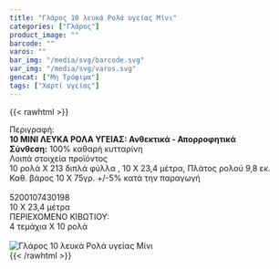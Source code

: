 ```yaml
---
title: "Γλάρος 10 λευκά Ρολά υγείας Μίνι"
categories: ["Γλάρος"]
product_image: ""
barcode: ""
varos: ""
bar_img: "/media/svg/barcode.svg"
var_img: "/media/svg/varos.svg"
gencat: ["Μη Τρόφιμα"]
tags: ["Χαρτί υγείας"]
---
```

{{< rawhtml >}}

<div class="sload190"><div class="product"><div id="sistatika">Περιγραφή:</div><div class="alltext"><b>10 ΜΙΝΙ ΛΕΥΚΑ ΡΟΛΑ ΥΓΕΙΑΣ: Ανθεκτικά - Απορροφητικά</b><br><b>Σύνθεση:</b> 100% καθαρή κυτταρίνη<br></div><div id="loipa">Λοιπά στοιχεία προϊόντος</div><div class="alltext">10 ρολά Χ 213 διπλά φύλλα , 10 Χ 23,4 μέτρα, Πλάτος ρολού 9,8 εκ.<br>Καθ. βάρος 10 Χ 75γρ. +/-5% κατά την παραγωγή<br><br></div><div id="barcode"><div id="barimage1"></div><span id="bartext">5200107430198</span></div><div id="varos"><div id="dimimg"></div><span id="varostext">10 Χ 23,4 μέτρα</span></div><div id="kivotio">ΠΕΡΙΕΧΟΜΕΝΟ ΚΙΒΩΤΙΟΥ:<br>4 τεμάχια Χ 10 ρολά</div><br><div class="pimg"><img alt="Γλάρος 10 λευκά Ρολά υγείας Μίνι" title="Γλάρος 10 λευκά Ρολά υγείας Μίνι" src="/media/images/glaros-10-leuka-rola-ygeias-mini.jpg"></div></div></div>
{{< /rawhtml >}}


